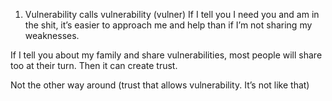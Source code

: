 
1. Vulnerability calls vulnerability (vulner)
If I tell you I need you and am in the shit, it’s easier to approach me and help than if I’m not sharing my weaknesses. 

If I tell you about my family and share vulnerabilities, most people will share too at their turn. Then it can create trust. 

Not the other way around (trust that allows vulnerability. It’s not like that)

